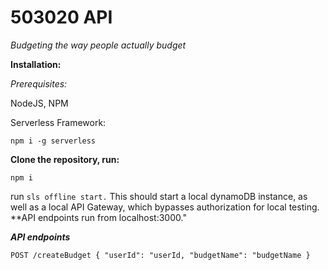 # 503020 API
*Budgeting the way people actually budget*

**Installation:**

*Prerequisites:*

NodeJS, NPM

Serverless Framework:

`npm i -g serverless`

**Clone the repository, run:**

`npm i`

run `sls offline start.` This should start a local dynamoDB instance, as well as a local API Gateway, which bypasses authorization for local testing. **API endpoints run from localhost:3000."

***API endpoints***

``
POST /createBudget
{
  "userId": "userId,
  "budgetName": "budgetName
}
``
